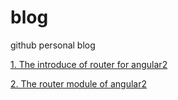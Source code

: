 # blog
github personal blog

[1. The introduce of router for angular2](https://github.com/hbzyin/blog/blob/master/angular-router1.md)

[2. The router module of angular2](https://github.com/hbzyin/blog/blob/master/angular-router2.md)

